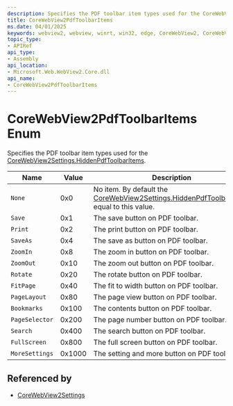 ```yaml
---
description: Specifies the PDF toolbar item types used for the CoreWebView2Settings.HiddenPdfToolbarItems.
title: CoreWebView2PdfToolbarItems
ms.date: 04/01/2025
keywords: webview2, webview, winrt, win32, edge, CoreWebView2, CoreWebView2Controller, browser control, edge html, CoreWebView2PdfToolbarItems
topic_type:
- APIRef
api_type:
- Assembly
api_location:
- Microsoft.Web.WebView2.Core.dll
api_name:
- CoreWebView2PdfToolbarItems
---
```


# CoreWebView2PdfToolbarItems Enum

Specifies the PDF toolbar item types used for the [CoreWebView2Settings.HiddenPdfToolbarItems](corewebview2settings.md#hiddenpdftoolbaritems).

| Name |  Value | Description |
|--|--|--|
|`None` | 0x0  |  No item. By default the [CoreWebView2Settings.HiddenPdfToolbarItems](corewebview2settings.md#hiddenpdftoolbaritems) equal to this value.|
|`Save` | 0x1  |  The save button on PDF toolbar.|
|`Print` | 0x2  |  The print button on PDF toolbar.|
|`SaveAs` | 0x4  |  The save as button on PDF toolbar.|
|`ZoomIn` | 0x8  |  The zoom in button on PDF toolbar.|
|`ZoomOut` | 0x10  |  The zoom out button on PDF toolbar.|
|`Rotate` | 0x20  |  The rotate button on PDF toolbar.|
|`FitPage` | 0x40  |  The fit to width button on PDF toolbar.|
|`PageLayout` | 0x80  |  The page view button on PDF toolbar.|
|`Bookmarks` | 0x100  |  The contents button on PDF toolbar.|
|`PageSelector` | 0x200  |  The page number button on PDF toolbar.|
|`Search` | 0x400  |  The search button on PDF toolbar.|
|`FullScreen` | 0x800  |  The full screen button on PDF toolbar.|
|`MoreSettings` | 0x1000  |  The setting and more button on PDF toolbar.|


## Referenced by

- [CoreWebView2Settings](corewebview2settings.md)
